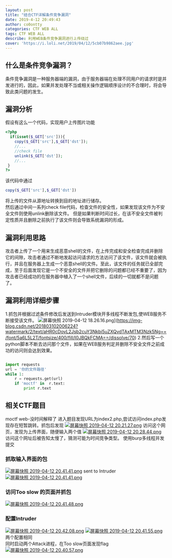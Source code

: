 ```yaml
---
layout: post
title: "结合CTF详解条件竞争漏洞"
date: 2019-4-12 20:49:43
author: co0ontty
categories: CTF WEB ALL
tags: CTF WEB ALL 
describe: 利用WEB条件竞争漏洞进行上传绕过 
cover: 'https://i.loli.net/2019/04/12/5cb07b9862aee.jpg'
---
```

## 什么是条件竞争漏洞？ 
条件竞争漏洞是一种服务器端的漏洞，由于服务器端在处理不同用户的请求时是并发进行的，因此，如果并发处理不当或相关操作逻辑顺序设计的不合理时，将会导致此类问题的发生。  
## 漏洞分析
假设有这么一个代码，实现用户上传图片功能
```php
<?php
  if(isset($_GET['src'])){
    copy($_GET['src'],$_GET['dst']);
    //...
    //check file
    unlink($_GET['dst']);
    //...
 }
?>
```
该代码中通过  
```php
copy($_GET['src'],$_GET['dst'])
```
将上传的文件从源地址转换到目的地址进行储存。  
然后通过中间一系列check file代码，检查文件的安全性，如果发现该文件为不安全文件则使用unlink删除该文件。
但是如果判断时间过长，在该不安全文件被判定性质并且删除之前执行了该文件则会导致系统漏洞的形成。  
## 漏洞利用思路 
攻击者上传了一个用来生成恶意shell的文件，在上传完成和安全检查完成并删除它的间隙，攻击者通过不断地发起访问请求的方法访问了该文件，该文件就会被执行，并且在服务器上生成一个恶意shell的文件。至此，该文件的任务就已全部完成，至于后面发现它是一个不安全的文件并把它删除的问题都已经不重要了，因为攻击者已经成功的在服务器中植入了一个shell文件，后续的一切就都不是问题了。
## 漏洞利用详细步骤
1.抓包并根据过滤条件修改后发送到Intruder模块开多线程不断发包,使WEB服务不断接受该文件。
![屏幕快照 2019-04-12 18.26.16.png](https://img-blog.csdn.net/201803102006224?watermark/2/text/aHR0cDovL2Jsb2cuY3Nkbi5uZXQvdTAxMTM3Nzk5Ng==/font/5a6L5L2T/fontsize/400/fill/I0JBQkFCMA==/dissolve/70)](https://img-blog.csdn.net/201803102006224?watermark/2/text/aHR0cDovL2Jsb2cuY3Nkbi5uZXQvdTAxMTM3Nzk5Ng==/font/5a6L5L2T/fontsize/400/fill/I0JBQkFCMA==/dissolve/70)
2.然后写一个python脚本不断去访问那个文件，如果在WEB服务判定并删除不安全文件之前成功的访问则会达到效果。
```py

import requests
url = '你的文件路径'
while 1:
    r = requests.get(url)
    if 'moctf' in  r.text:
        print r.text


```
## 相关CTF题目  
moctf web-没时间解释了 
进入题目发现URL为index2.php,尝试访问index.php发现存在短暂跳转。抓包后发现
[![屏幕快照 2019-04-12 20.21.27.png](https://i.loli.net/2019/04/12/5cb082e3c7046.png)](https://i.loli.net/2019/04/12/5cb082e3c7046.png)
访问这个网页，发现为上传界面，随便输入两个值
[![屏幕快照 2019-04-12 20.28.44.png](https://i.loli.net/2019/04/12/5cb0849537251.png)](https://i.loli.net/2019/04/12/5cb0849537251.png)
访问这个网址后被告知太慢了，猜测可能为时间竞争类型。
使用burp多线程并发提交
### 抓取输入界面的包
[![屏幕快照 2019-04-12 20.41.41.png](https://i.loli.net/2019/04/12/5cb08929ce64a.png)](https://i.loli.net/2019/04/12/5cb08929ce64a.png)
sent to Intruder 
[![屏幕快照 2019-04-12 20.41.41.png](https://i.loli.net/2019/04/12/5cb089af69160.png)](https://i.loli.net/2019/04/12/5cb089af69160.png)
### 访问Too slow 的页面并抓包
[![屏幕快照 2019-04-12 20.41.48.png](https://i.loli.net/2019/04/12/5cb08a119212e.png)](https://i.loli.net/2019/04/12/5cb08a119212e.png)
### 配置Intruder
[![屏幕快照 2019-04-12 20.42.08.png](https://i.loli.net/2019/04/12/5cb08a7b2801b.png)](https://i.loli.net/2019/04/12/5cb08a7b2801b.png)
[![屏幕快照 2019-04-12 20.41.55.png](https://i.loli.net/2019/04/12/5cb08a7b2cdd8.png)](https://i.loli.net/2019/04/12/5cb08a7b2cdd8.png)
两个配置相同  
同时启动两个Attack进程，在Too slow页面发现flag    
[![屏幕快照 2019-04-12 20.40.57.png](https://i.loli.net/2019/04/12/5cb08a35088ab.png)](https://i.loli.net/2019/04/12/5cb08a35088ab.png)